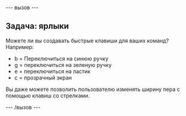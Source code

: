 \--- вызов \---

## Задача: ярлыки

Можете ли вы создавать быстрые клавиши для ваших команд? Например:

+ b = Переключиться на синюю ручку
+ g = переключиться на зеленую ручку
+ e = переключиться на ластик
+ c = прозрачный экран

Вы даже можете позволить пользователю изменять ширину пера с помощью клавиш со стрелками.

\--- /вызов \---